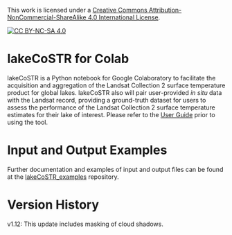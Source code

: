 This work is licensed under a
[Creative Commons Attribution-NonCommercial-ShareAlike 4.0 International License][cc-by-nc-sa].

[![CC BY-NC-SA 4.0][cc-by-nc-sa-image]][cc-by-nc-sa]

[cc-by-nc-sa]: http://creativecommons.org/licenses/by-nc-sa/4.0/
[cc-by-nc-sa-image]: https://licensebuttons.net/l/by-nc-sa/4.0/88x31.png
[cc-by-nc-sa-shield]: https://img.shields.io/badge/License-CC%20BY--NC--SA%204.0-lightgrey.svg

# lakeCoSTR for Colab

lakeCoSTR is a Python notebook for Google Colaboratory to facilitate the acquisition and aggregation of the Landsat Collection 2 surface temperature product for global lakes. lakeCoSTR also will pair user-provided *in situ* data with the Landsat record, providing a ground-truth dataset for users to assess the performance of the Landsat Collection 2 surface temperature estimates for their lake of interest. Please refer to the [User Guide](https://github.com/lakeCoSTR/lakeCoSTR_colab/blob/main/UserGuide_lakeCoSTR_colab.md) prior to using the tool.

# Input and Output Examples

Further documentation and examples of input and output files can be found at the [lakeCoSTR_examples](https://github.com/lakeCoSTR/lakeCoSTR_examples) repository.

# Version History
v1.12: This update includes masking of cloud shadows.


